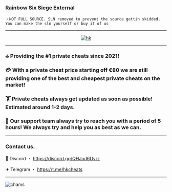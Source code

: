 ###  Rainbow Six Siege External
```sh-session
・NOT FULL SOURCE. SLN removed to prevent the source gettin skidded. You can make the sln yourself or buy it of us
```
***


  <p align="center">
    <a href="https://discord.com/users/200116071640989696">
        <img title="hk" alt="hk" src="https://discord.c99.nl/widget/theme-1/200116071640989696.png"/>
    </a>
</p>

***
### 🔝 Providing the #1 private cheats since 2021! 


### 💳 With a private cheat price starting off €80 we are still providing one of the best and cheapest private cheats on the market!

### 🏋️ Private cheats always get updated as soon as possible! Estimated around 1-2 days.

### 💬 Our support team always try to reach you with a period of 5 hours! We always try and help you as best as we can.

***
###  Contact us.

 💬 Discord ・ https://discord.gg/QHJud6Uvrz

 ✈ Telegram ・ https://t.me/hkcheats
 ***
![chams](https://user-images.githubusercontent.com/107756040/194132649-f958f419-291a-4339-83ae-3c602972b69e.jpg)



 

